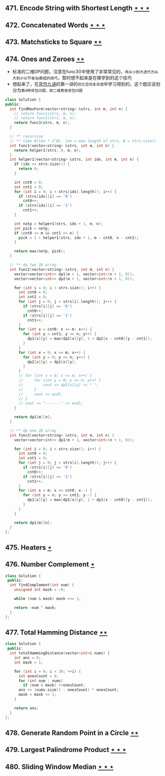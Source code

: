 ## 471. Encode String with Shortest Length [$\star\star\star$](https://leetcode.com/problems/encode-string-with-shortest-length)

## 472. Concatenated Words [$\star\star\star$](https://leetcode.com/problems/concatenated-words)

## 473. Matchsticks to Square [$\star\star$](https://leetcode.com/problems/matchsticks-to-square)

## 474. Ones and Zeroes [$\star\star$](https://leetcode.com/problems/ones-and-zeroes)

- 标准的二维DP问题，注意在func3()中使用了非常常见的，`改从小到大迭代为从大到小以节省dp数组的技巧`，暂时想不起来是在哪学到的这个技巧
- 想起来了，在[背包九讲](https://www.kancloud.cn/kancloud/pack/70125)的第一讲的`优化空间复杂度`中学习得到的，这个题应该划分为`第4种背包问题，即二维费用背包问题`

```cpp
class Solution {
public:
  int findMaxForm(vector<string> &strs, int m, int n) {
    // return func1(strs, m, n);
    // return func2(strs, m, n);
    return func3(strs, m, n);
  }

  // ** recursive
  // ** time 0(len * 2^N), len = max length of strs, N = strs.size()
  int func1(vector<string> &strs, int m, int n) {
    return helper1(strs, 0, m, n);
  }
  int helper1(vector<string> &strs, int idx, int m, int n) {
    if (idx >= strs.size()) {
      return 0;
    }

    int cnt0 = 0;
    int cnt1 = 0;
    for (int i = 0; i < strs[idx].length(); i++) {
      if (strs[idx][i] == '0')
        cnt0++;
      if (strs[idx][i] == '1')
        cnt1++;
    }

    int notp = helper1(strs, idx + 1, m, n);
    int pick = notp;
    if (cnt0 <= m && cnt1 <= n) {
      pick = 1 + helper1(strs, idx + 1, m - cnt0, n - cnt1);
    }

    return max(notp, pick);
  }

  // ** dp two 2D array
  int func2(vector<string> &strs, int m, int n) {
    vector<vector<int>> dp1(m + 1, vector<int>(n + 1, 0));
    vector<vector<int>> dp2(m + 1, vector<int>(n + 1, 0));

    for (int i = 0; i < strs.size(); i++) {
      int cnt0 = 0;
      int cnt1 = 0;
      for (int j = 0; j < strs[i].length(); j++) {
        if (strs[i][j] == '0')
          cnt0++;
        if (strs[i][j] == '1')
          cnt1++;
      }
      for (int x = cnt0; x <= m; x++) {
        for (int y = cnt1; y <= n; y++) {
          dp1[x][y] = max(dp2[x][y], 1 + dp2[x - cnt0][y - cnt1]);
        }
      }
      for (int x = 0; x <= m; x++) {
        for (int y = 0; y <= n; y++) {
          dp2[x][y] = dp1[x][y];
        }
      }
      // for (int x = 0; x <= m; x++) {
      //     for (int y = 0; y <= n; y++) {
      //         cout << dp2[x][y] << " ";
      //     }
      //     cout << endl;
      // }
      // cout << "-------" << endl;
    }

    return dp1[m][n];
  }

  // ** dp one 2D array
  int func3(vector<string> &strs, int m, int n) {
    vector<vector<int>> dp1(m + 1, vector<int>(n + 1, 0));

    for (int i = 0; i < strs.size(); i++) {
      int cnt0 = 0;
      int cnt1 = 0;
      for (int j = 0; j < strs[i].length(); j++) {
        if (strs[i][j] == '0')
          cnt0++;
        if (strs[i][j] == '1')
          cnt1++;
      }
      for (int x = m; x >= cnt0; x--) {
        for (int y = n; y >= cnt1; y--) {
          dp1[x][y] = max(dp1[x][y], 1 + dp1[x - cnt0][y - cnt1]);
        }
      }
    }

    return dp1[m][n];
  }
};
```

## 475. Heaters [$\star$](https://leetcode.com/problems/heaters)

## 476. Number Complement [$\star$](https://leetcode.com/problems/number-complement)

```cpp
class Solution {
 public:
  int findComplement(int num) {
    unsigned int mask = ~0;

    while (num & mask) mask <<= 1;

    return ~num ^ mask;
  }
};
```

## 477. Total Hamming Distance [$\star\star$](https://leetcode.com/problems/total-hamming-distance)

```cpp
class Solution {
 public:
  int totalHammingDistance(vector<int>& nums) {
    int ans = 0;
    int mask = 1;

    for (int i = 0; i < 30; ++i) {
      int onesCount = 0;
      for (int num : nums)
        if (num & mask) ++onesCount;
      ans += (nums.size() - onesCount) * onesCount;
      mask = mask << 1;
    }

    return ans;
  }
};
```

## 478. Generate Random Point in a Circle [$\star\star$](https://leetcode.com/problems/generate-random-point-in-a-circle)

## 479. Largest Palindrome Product [$\star\star\star$](https://leetcode.com/problems/largest-palindrome-product)

## 480. Sliding Window Median [$\star\star\star$](https://leetcode.com/problems/sliding-window-median)
